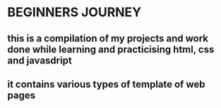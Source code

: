 # BEGINNERS JOURNEY

## this is a compilation of my projects and work done while learning and practicising html, css and javasdript

## it contains various types of template of web pages
